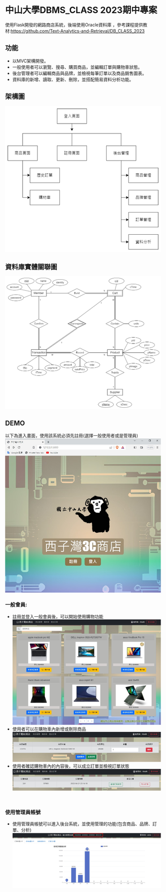 # 中山大學DBMS_CLASS 2023期中專案
使用Flask開發的網路商店系統，後端使用Oracle資料庫
，參考課程提供教材:https://github.com/Text-Analytics-and-Retrieval/DB_CLASS_2023
<br>

## 功能
- 以MVC架構開發。
- 一般使用者可以瀏覽、搜尋、購買商品，並編輯訂單與購物車狀態。
- 後台管理者可以編輯商品與品牌，並檢視每筆訂單以及商品銷售圖表。
- 資料庫的新增、讀取、更新、刪除，並搭配簡易資料分析功能。

## 架構圖
![image](https://github.com/Alan-Cheng/DB_CLASS_PROJECT/blob/main/demo/SAD.png)

## 資料庫實體關聯圖
![image](https://github.com/Alan-Cheng/DB_CLASS_PROJECT/blob/main/demo/dbERD/ERD.png)

## DEMO
以下為進入畫面，使用該系統必須先註冊(選擇一般使用者或是管理員)
![image](https://github.com/Alan-Cheng/DB_CLASS_PROJECT/blob/main/demo/index.jpg)
<br>

### 一般會員:
- 註冊並登入一般會員後，可以開始使用購物功能
![image](https://github.com/Alan-Cheng/DB_CLASS_PROJECT/blob/main/demo/store.jpg)
- 使用者可以在購物車內新增或刪除商品
![image](https://github.com/Alan-Cheng/DB_CLASS_PROJECT/blob/main/demo/cart.jpg)
- 使用者確認購物車內的內容後，可以成立訂單並檢視訂單狀態
![image](https://github.com/Alan-Cheng/DB_CLASS_PROJECT/blob/main/demo/order.jpg)
<br>

### 使用管理員帳號
- 使用管理員帳號可以進入後台系統，並使用管理的功能(包含商品、品牌、訂單、分析)
![image](https://github.com/Alan-Cheng/DB_CLASS_PROJECT/blob/main/demo/backstage.jpg)

